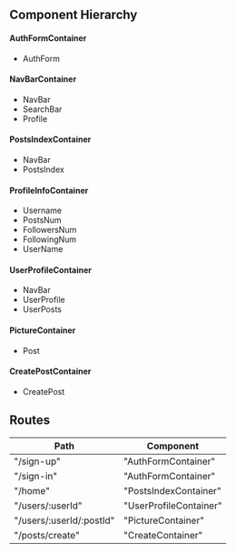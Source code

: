 <h2>Component Hierarchy</h2>

<h4>AuthFormContainer</h4>
<ul>
  <li>AuthForm</li>
</ul>

<h4>NavBarContainer</h4>
<ul>
  <li>NavBar</li>
  <li>SearchBar</li>
  <li>Profile</li>
</ul>

<h4>PostsIndexContainer</h4>
<ul>
  <li>NavBar</li>
  <li>PostsIndex</li>
</ul>

<h4>ProfileInfoContainer</h4>
<ul>
  <li>Username</li>
  <li>PostsNum</li>
  <li>FollowersNum</li>
  <li>FollowingNum</li>
  <li>UserName</li>
</ul>

<h4>UserProfileContainer</h4>
<ul>
  <li>NavBar</li>
  <li>UserProfile</li>
  <li>UserPosts</li>
</ul>

<h4>PictureContainer</h4>
<ul>
  <li>Post</li>
</ul>

<h4>CreatePostContainer</h4>
<ul>
  <li>CreatePost</li>
</ul>

<h2>Routes</h2>

|Path   | Component   |
|-------|-------------|
| "/sign-up" | "AuthFormContainer" |
| "/sign-in" | "AuthFormContainer" |
| "/home" | "PostsIndexContainer" |
| "/users/:userId" | "UserProfileContainer" |
| "/users/:userId/:postId" | "PictureContainer" |
| "/posts/create" | "CreateContainer" |
